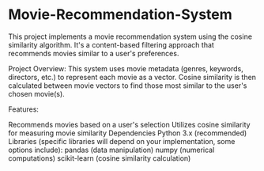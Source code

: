 # Movie-Recommendation-System
This project implements a movie recommendation system using the cosine similarity algorithm. It's a content-based filtering approach that recommends movies similar to a user's preferences.

Project Overview:
This system uses movie metadata (genres, keywords, directors, etc.) to represent each movie as a vector. Cosine similarity is then calculated between movie vectors to find those most similar to the user's chosen movie(s).

Features:

Recommends movies based on a user's selection
Utilizes cosine similarity for measuring movie similarity
Dependencies
Python 3.x (recommended)
Libraries (specific libraries will depend on your implementation, some options include):
pandas (data manipulation)
numpy (numerical computations)
scikit-learn (cosine similarity calculation)